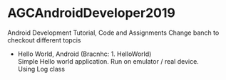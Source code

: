 # AGCAndroidDeveloper2019
Android Development Tutorial, Code and Assignments
Change banch to checkout different topcis

- Hello World, Android (Bracnhc: 1. HelloWorld) 
  <br>Simple Hello world application. Run on emulator / real device. 
  <br>Using Log class
